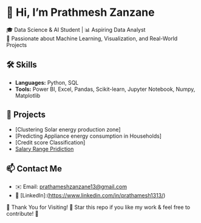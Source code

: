 # 👋 Hi, I’m Prathmesh Zanzane
🎓 Data Science & AI Student | 📊 Aspiring Data Analyst  
🚀 Passionate about Machine Learning, Visualization, and Real-World Projects

## 🛠️ Skills
- **Languages:** Python, SQL
- **Tools:** Power BI, Excel, Pandas, Scikit-learn, Jupyter Notebook, Numpy, Matplotlib

## 📂 Projects
- [Clustering Solar energy production zone]
- [Predicting Appliance energy consumption in Households]
- [Credit score Classification]
- [Salary Range Pridiction](https://github.com/PRATHAMESH2913/Clustering-Solar-energy-production-zone)
  
## 📫 Contact Me
- ✉️ Email: prathameshzanzane13@gmail.com  
- 🔗 [LinkedIn]:(https://www.linkedin.com/in/prathamesh1313/)

🎉 Thank You for Visiting!
🔔 Star this repo if you like my work & feel free to contribute! 🌟


